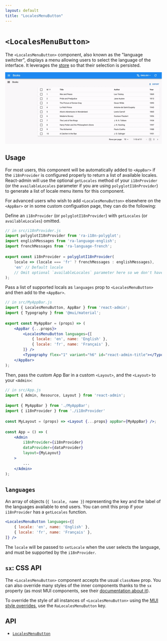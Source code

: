 ```yaml
---
layout: default
title: "LocalesMenuButton"
---
```


# `<LocalesMenuButton>`

The `<LocalesMenuButton>` component, also known as the "language switcher", displays a menu allowing users to select the language of the interface. It leverages the [store](./Store.md) so that their selection is persisted.

![LocalesMenuButton](./img/LocalesMenuButton.gif)

## Usage

For most users, this component will be automatically added to `<AppBar>` if the `i18nProvider` is configured properly to return a list of available locales. React-admin will use the optional `getLocales` method of your `i18nProvider` (or the `availableLocales` parameter if you are using `polyglotI18nProvider`) to generate a list of locale menu items for this component.

For advanced users who wish to add `<LocalesMenuButton>` elsewhere on the `<AppBar>` or in some custom configuation page, they can do the following:

Define an `i18nProvider` (or `polyglotI18nProvider`) with `getLocales` (or `availableLocales`) omitted.

```jsx
// in src/i18nProvider.js
import polyglotI18nProvider from 'ra-i18n-polyglot';
import englishMessages from 'ra-language-english';
import frenchMessages from 'ra-language-french';

export const i18nProvider = polyglotI18nProvider(
    locale => (locale === 'fr' ? frenchMessages : englishMessages),
    'en' // Default locale
    // Omit optional `availableLocales` parameter here so we don't have duplicate `<LocalesMenuButton />` in `<AppBar>`
);
```

Pass a list of supported locals as `languages` prop to `<LocalesMenuButton>` and then add to the `<AppBar>`.

```jsx
// in src/MyAppBar.js
import { LocalesMenuButton, AppBar } from 'react-admin';
import { Typography } from '@mui/material';

export const MyAppBar = (props) => (
    <AppBar {...props}>
        <LocalesMenuButton languages={[
            { locale: 'en', name: 'English' },
            { locale: 'fr', name: 'Français' },
        ]} />
        <Typography flex="1" variant="h6" id="react-admin-title"></Typography>
    </AppBar>
);
```

Then, pass the custom App Bar in a custom `<Layout>`, and the `<Layout>` to your `<Admin>`:

```jsx
// in src/App.js
import { Admin, Resource, Layout } from 'react-admin';

import { MyAppBar } from './MyAppBar';
import { i18nProvider } from './i18nProvider'

const MyLayout = (props) => <Layout {...props} appBar={MyAppBar} />;

const App = () => (
    <Admin
        i18nProvider={i18nProvider}
        dataProvider={dataProvider}
        layout={MyLayout}
    >
        ...
    </Admin>
);
```

## `languages`

An array of objects (`{ locale, name }`) representing the key and the label of the languages available to end users. You can omit this prop if your `i18nProvider` has a `getLocales` function.

```jsx
<LocalesMenuButton languages={[
    { locale: 'en', name: 'English' },
    { locale: 'fr', name: 'Français' },
]} />
```

The `locale` will be passed to `setLocale` when the user selects the language, and must be supported by the `i18nProvider`.

## `sx`: CSS API

The `<LocalesMenuButton>` component accepts the usual `className` prop. You can also override many styles of the inner components thanks to the `sx` property (as most MUI components, see their [documentation about it](https://mui.com/customization/how-to-customize/#overriding-nested-component-styles)).

To override the style of all instances of `<LocalesMenuButton>` using the [MUI style overrides](https://mui.com/customization/globals/#css), use the `RaLocalesMenuButton` key.

## API

* [`LocalesMenuButton`]

[`LocalesMenuButton`]: https://github.com/marmelab/react-admin/blob/master/packages/ra-ui-materialui/src/button/LocalesMenuButton.tsx
